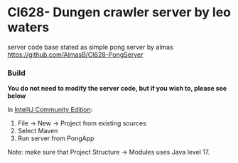 # CI628- Dungen crawler server by leo waters
server code base stated as simple pong server by almas
https://github.com/AlmasB/CI628-PongServer

### Build

**You do not need to modify the server code, but if you wish to, please see below**

In [IntelliJ Community Edition](https://www.jetbrains.com/idea/):

1. File -> New -> Project from existing sources
2. Select Maven 
3. Run server from PongApp

Note: make sure that Project Structure -> Modules uses Java level 17.
